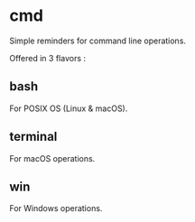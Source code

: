 # cmd
Simple reminders for command line operations.

Offered in 3 flavors :

## bash

For POSIX OS (Linux & macOS).

## terminal

For macOS operations.

## win

For Windows operations.
